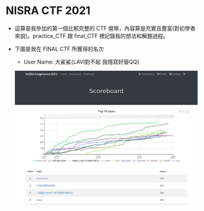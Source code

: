 # NISRA CTF 2021
- 這算是我參加的第一個比較完整的 CTF 營隊，內容算是充實且豐富(對初學者來說)。practice_CTF 跟 final_CTF 裡記錄我的想法和解題過程。
- 下圖是我在 FINAL CTF 所獲得的名次
    - User Name: 大鯊鯊{LAVI對不起 我隱寫好廢QQ}
    
    ![](https://github.com/Sharkkcode/NISRA_CTF_2021_writeups/blob/main/final_ctf_scoreboard.png)